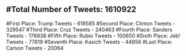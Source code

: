 #Total Number of Tweets: 1610922 
---
#First Place: Trump Tweets - 618585
#Second Place: Clinton Tweets - 329547
#Third Place: Cruz Tweets - 240463
#Fourth Place: Sanders Tweets - 178938
#Fifth Place: Rubio Tweets - 100650
#Sixth Place: Jeb! Tweets - 77819
#Seventh Place: Kasich Tweets - 44856
#Last Place: Carson Tweets - 20064
